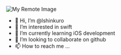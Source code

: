 
![My Remote Image]([https://www.dropbox.com/s/.../my-remote-image.jpg?dl=0](https://images.unsplash.com/photo-1532289402244-3cbf8bdeb722?ixlib=rb-4.0.3&ixid=MnwxMjA3fDB8MHxwaG90by1wYWdlfHx8fGVufDB8fHx8&auto=format&fit=crop&w=2070&q=80))

- 👋 Hi, I’m @lshinkuro
- 👀 I’m interested in swift
- 🌱 I’m currently learning iOS development
- 💞️ I’m looking to collaborate on github
- 📫 How to reach me ...



<!---
lshinkuro/lshinkuro is a ✨ special ✨ repository because its `README.md` (this file) appears on your GitHub profile.
You can click the Preview link to take a look at your changes.
--->
